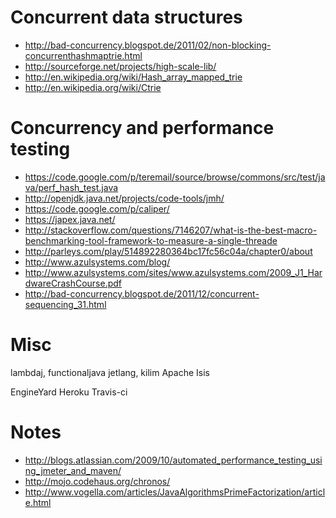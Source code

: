 # Concurrent data structures

- <http://bad-concurrency.blogspot.de/2011/02/non-blocking-concurrenthashmaptrie.html>
- <http://sourceforge.net/projects/high-scale-lib/>
- <http://en.wikipedia.org/wiki/Hash_array_mapped_trie>
- <http://en.wikipedia.org/wiki/Ctrie>


# Concurrency and performance testing

- <https://code.google.com/p/teremail/source/browse/commons/src/test/java/perf_hash_test.java>
- <http://openjdk.java.net/projects/code-tools/jmh/>
- <https://code.google.com/p/caliper/>
- <https://japex.java.net/>
- <http://stackoverflow.com/questions/7146207/what-is-the-best-macro-benchmarking-tool-framework-to-measure-a-single-threade>
- <http://parleys.com/play/514892280364bc17fc56c04a/chapter0/about>
- <http://www.azulsystems.com/blog/>
- <http://www.azulsystems.com/sites/www.azulsystems.com/2009_J1_HardwareCrashCourse.pdf>
- <http://bad-concurrency.blogspot.de/2011/12/concurrent-sequencing_31.html>


# Misc


lambdaj, functionaljava
jetlang, kilim
Apache Isis

EngineYard
Heroku
Travis-ci

# Notes

- <http://blogs.atlassian.com/2009/10/automated_performance_testing_using_jmeter_and_maven/>
- <http://mojo.codehaus.org/chronos/>
- <http://www.vogella.com/articles/JavaAlgorithmsPrimeFactorization/article.html>
